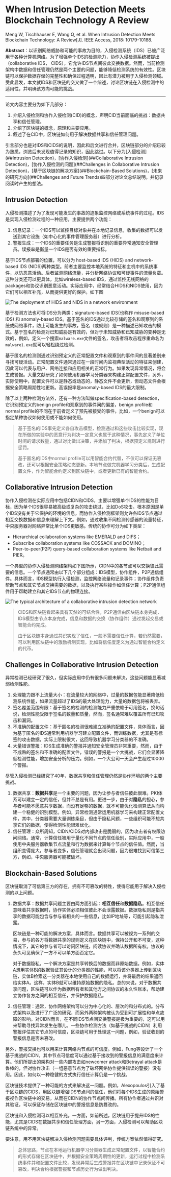 # When Intrusion Detection Meets Blockchain Technology A Review


Meng W, Tischhauser E, Wang Q, et al. When Intrusion Detection Meets Blockchain Technology: A Review[J]. IEEE Access, 2018: 10179-10188.

**Abstract**：以识别网络威胁和可能的事故为目的，入侵检测系统（IDS）已被广泛用于各种计算机网络。为了增强单个IDS的检测能力，协作入侵检测系统被提出（collaborative IDS， CIDS），它允许IDS节点间彼此交换数据。然而，当前检测架构中数据和信任管理仍然是两个主要的问题，能够降低检测系统的有效性。区块链可以保护数据存储的完整性和确保过程透明，因此有潜力被用于入侵检测领域。受此启发，本文就IDS和区块链的交叉做了一个综述，讨论区块链在入侵检测中的适用性，并明确该方向可能的挑战。

-----

论文内容主要分为如下几部分：

1. 介绍入侵检测和协作入侵检测(CID)的概念，声明CID当前面临的挑战：数据共享和信任管理。
2. 介绍了区块链的概念，原理和主要应用。
3. 叙述了在CID中，区块链如何用于解决数据共享和信任管理问题。

引言部分也是对IDS和CIDS的说明，因此和后文进行合并，区块链部分的介绍已较为熟悉，浏览后未发现值得记录的知识，因此跳过。以下分为[入侵检测](##Intrusion Detection)，[协作入侵检测](##Collaborative Intrusion Detection)，[协作入侵检测的问题](##Challenges in Collaborative Intrusion Detection)，[基于区块链的解决方案](##Blockchain-Based Solutions)，[未来的研究方向](##Challenges and Future Trends)四部分对论文总结说明。并记录阅读时产生的想法。

## Intrusion Detection

入侵检测描述了为了发现可能发生的事故的迹象监控网络或系统事件的过程。IDS是实现入侵检测过程的一种应用，主要提供两个功能：

1. 信息记录：一个IDS可以监控目标对象并在本地记录信息，收集的数据可以发送到其它设施（如中心化的事件管理服务器）进行分析。
2. 警报生成：一个IDS的重要任务是生成警报将识别的重要异常通知安全管理员。误报率是衡量一个IDS是否有效的重要指标。

基于IDS节点部署的位置，可以分为 host-based IDS (HIDS) and network-based IDS (NIDS)两种类型。前者主要监控本地系统的特征和主机中的系统事件，以防恶意活动。后者监测网络流量，并分析网络协议和可疑事件的流量负载。这种分类还可以更具体，比如wireless-based IDS，通过监控无线网络的packages和协议识别恶意活动。实际应用中，经常结合HIDS和NIDS使用，因为它们可以相互补充，从而提供更好的保护。如下图

![The deployment of HIDS and NIDS in a network environment](https://ieeexplore.ieee.org/mediastore_new/IEEE/content/media/6287639/8274985/8274922/meng1-2799854-small.gif)

基于检测方法也可将IDS分为两类：signature-based IDS(也称作 misuse-based IDS) 和 anomaly-based IDS。基于签名的IDS通过比较存储的签名和观察到的系统或网络事件，防止可能发生的事故，签名（或规则）是一种描述已知攻击的模式。基于签名的检测对已知威胁是有效的，但对于未知威胁和已知威胁的变种是无效的，例如，定义一个搜索`malware.exe`文件的签名，攻击者将攻击程序重命名为`malware1.exe`就可以轻松绕过检测。

基于匿名的检测则通过识别预定义的正常配置文件和观察到的事件间的显著差别来寻找可疑活动。正常配置文件通常通过在一段时间内监视典型活动的特征来创建，因此可以代表与用户、网络连接和应用相关的正常行为。如果发现异常情况，将会生成警报。大量文献研究了如何使用机器学习分类器来构建正常配置文件，另外，实际使用中，配置文件可以是静态或动态的，静态文件不会更新，但动态文件会根据安全策略周期性地更新。高误报率是anomaly-based IDS的最大限制。

除了以上两种检测方法外，还有一种方法叫做specification-based detection，它识别预定义的benign profile和观察到的事件间的偏差，benign profile和normal profile的不同在于前者定义了预先被接受的事件，比如，一个benign可以指定某种协议如何使用或不能如何使用。

> 基于签名的IDS事先定义各自攻击模型，检测通过和这些攻击比较实现，现在所做的实验中的恶意行为判决一定意义也属于这种情况，事先定义了单位时间的请求数量，通过对比做出决策，并添加了判决，根据预定义规则进行惩罚。
>
> 基于匿名的IDS中normal profile可以用智能合约代替，不仅可以保证无篡改，还可以根据安全策略动态更新。本地节点做完机器学习分类后，生成配置文件，作为智能合约定义到区块链中，或者更新已有的智能合约。

## Collaborative Intrusion Detection

协作入侵检测在实际应用中包括CIDN和CIDS，主要以增强单个IDS的性能为目标，因为单个IDS很容易被高级或复杂的攻击绕过，比如DoS攻击。根本原因是单个IDS没有关于它保护的环境的信息，而协作入侵检测框架则允许各IDS节点通过相互交换数据和信息来理解上下文。例如，通过收集不同检测传感器的流量特征，中央服务器对网络异常比单个IDS更敏感。传统的协作可分为如下类型：

- Hierarchical collaboration systems like EMERALD and DIFS；
- Subscribe collaboration systems like COSSACK and DOMINO；
- Peer-to-peer(P2P) query-based collaboration systems like Netbait and PIER。

一个典型的协作入侵检测网络架构如下图所示，CIDN中的各节点可以交换彼此需要的信息。一个节点通常由以下几个部分组成：IDS模型，协作组件，P2P通信组件。具体而言，IDS模型执行入侵检测，监控网络流量和记录事件；协作组件负责帮助节点和其它节点交换需要的数据，以及执行某些操作如信任计算；P2P通信组件用于帮助建立和其它IDS节点的物理连接。

![The typical architecture of a collaborative intrusion detection network](https://ieeexplore.ieee.org/mediastore_new/IEEE/content/media/6287639/8274985/8274922/meng2-2799854-small.gif)

> CIDS和区块链看起来具有天然的可结合性，P2P通信由区块链本身完成，IDS模型由节点本身完成，信息和数据的交换（协作组件）通过发起交易或智能合约完成。
>
> 由于区块链本身通过共识实现了信任，一般不需要信任计算，若仍然需要，可以利用区块链中的激励机制实现，比如将信任度定义为通过智能合约定义的代币。

## Challenges in Collaborative Intrusion Detection

异常检测已经研究了很久，但实际应用中仍有很多问题未解决，这些问题能显著减弱检测性能。

1. 处理能力跟不上流量大小：在流量较大的网络中，过量的数据包能显著降低检测系统性能，如果流量超过了IDS的最大处理能力，大量的数据包将被丢弃。
2. 签名覆盖范围有限：基于签名的检测的检测能力严重依赖于可用签名，换句话说，检测性能受限于签名的数量和质量，然而，签名通常难以覆盖所有已知攻击和漏洞。
3. 不准确的配置文件：基于匿名的检测很难建立准确的配置文件，具体而言，因为基于匿名的IDS通常利用机器学习建立配置文件，而训练数据，尤其是有标签的攻击数据，实际上限制很大，这回导致机器学习分类器的不准确。
4. 大量错误警报：IDS生成准确的警报并通知安全管理员非常重要，然而，由于不成熟的签名和不准确的配置文件，错误的警报是一个大挑战，它们会显著降低检测性能，增加安全分析的压力。例如，一个大公司一天会产生超过10000个警报。

尽管入侵检测已经研究了40年，数据共享和信任管理仍然是协作环境的两个主要挑战。

1. 数据共享：**数据共享**是一个主要的问题，因为让参与者信任彼此很难。PKI体系可以建立一定的信任，但并不总是有用。更进一步，由于对**隐私**的担心，参与者可能不愿意共享数据，而没有足够的数据，就不可能优化检测算法从而构建一个稳健的识别模型。例如，异常检测通常运用机器学习来构建正常配置文件，其中，分类器需要大量训练条目，但由于隐私问题，一些组织可能不想共享它们的数据，使得检测性能很难优化。
2. 信任管理：众所周知，CIDN/CIDS对内部攻击是脆弱的，因为攻击者有权限访问网络。通常，计算信任被用于量化不同节点的信任级别，实际应用中，一般使用中央服务器收集节点流量和行为数据来计算每个节点的信任值。然而，当组织变得庞大，参与者变多，信任管理就会出现问题，因为很难找到可信第三方，例如，中央服务器可能被破坏。

## Blockchain-Based Solutions

区块链取消了可信第三方的存在，拥有不可篡改的特性，使得它能用于解决入侵检测的以上问题。

1. 数据共享：数据共享问题主要由两方面引起：**相互信任**和**数据隐私**。相互信任意味着共享数据时，协作实体必须相信彼此不会泄露数据。数据隐私则是指共享的数据可能包含与参与者相关的一些信息，比如IP地址等，可能引起隐私泄露。

    区块链是一种可能的解决方案，具体而言。数据共享可以被视为一系列的交易，参与的各方将数据共享的规则定义在区块链中，保持公开和不可变，这种情况下，其它的参与者可以访问区块链，阅读协议并确认数据所有权。协议的永久可见确保了一方不可以单方面否定它。
    
    对于数据隐私，一个解决方案是共享转换后的数据而非原始数据。例如，实体A想用实体B的数据验证其设计的分类器的性能，可以将该分类器上传到区块链，实体B检索这一分类器在本地使用自己的数据运行，并将最后的结果返回给实体A。这样，实体B就可以维持原始数据的隐私。总的来说，对于数据共享问题，区块链可以作为数据所有者和其他方之间协议的永久性账本，帮助建立协作各方之间的相互信任，并保护数据隐私。
    
2. 信任管理：通常，协作网络架构可以分为中心化的、层次的和分布式的。分布式架构以及进行了广泛的研究，而另外两种架构被认为受到可扩展性和单点故障的影响。对CIDN而言，在不同IDS节点间交换警报是极为重要的，这可以用来帮助寻找异常发生在哪儿。一些协作检测方法（如基于挑战的CIDN）利用警报评估其它节点的可信度，区块链可用于处理这一问题，例如，验证收到的警报信息是否未篡改。

另外，警报交换也可以用来计算网络内节点的可信度。例如，Fung等设计了一个基于挑战的CIDN，其中节点可信度可以通过基于接收到的警报信息的满意度来计算。他们所提出的架构对一些内部攻击如newcomer attack和Betrayal attack是鲁棒的，但对协作攻击（一组恶意节点为了破坏网络协作提供错误的警报）没有用。因此，如何以一种稳健的方式执行信任计算仍是一个挑战。

区块链技术提供了一种可能的方式来解决这一问题。例如，Alexopoulos引入了基于区块链的CIDS，用区块链增强IDS节点间的信任，他们将每个IDS生成的原始警报视作区块链中的交易，从而在CIDN的协作节点间传播。所有协作者通过共识对其验证，可以保证存储在区块链中的警报信息是防篡改的。

区块链和入侵检测可以相互补充。一方面，如前所述，区块链用于提升IDS的性能，尤其是CIDS在数据共享和信任管理方面，另一方面，入侵检测可以帮助区块链系统中的异常。

要注意，用不用区块链解决入侵检测问题需要具体评判，传统方案依然值得研究。

> 总体思路，节点在本地运行机器学习分类器生成正常配置文件，以智能合约的形式存储在区块链中，并根据安全策略周期性的更新，运行过程中检测系统事件并和配置文件比较，发现异常后生成警报并在区块链中记录保证不可篡改，判决合约根据警报和节点历史行为做出判决。
